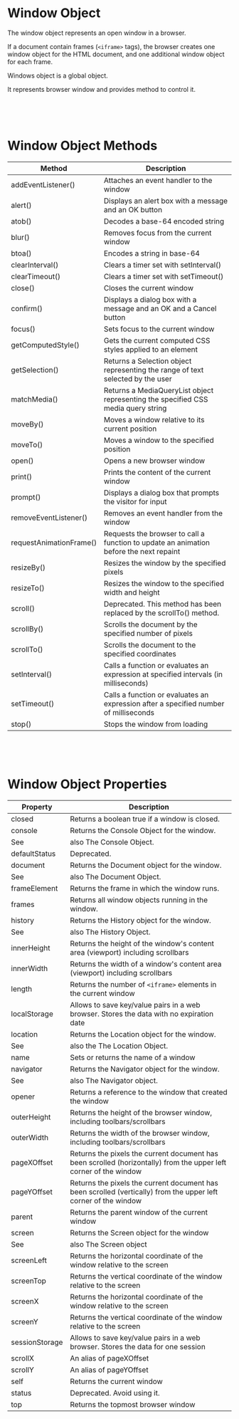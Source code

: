 # Window Object

The window object represents an open window in a browser.

If a document contain frames (`<iframe>` tags), the browser creates one window object for the HTML document, and one additional window object for each frame.

Windows object is a global object.

It represents browser window and provides method to control it.

&nbsp;

&nbsp;

# Window Object Methods

| Method                  | Description                                                                            |
| ----------------------- | -------------------------------------------------------------------------------------- |
| addEventListener()      | Attaches an event handler to the window                                                |
| alert()                 | Displays an alert box with a message and an OK button                                  |
| atob()                  | Decodes a base-64 encoded string                                                       |
| blur()                  | Removes focus from the current window                                                  |
| btoa()                  | Encodes a string in base-64                                                            |
| clearInterval()         | Clears a timer set with setInterval()                                                  |
| clearTimeout()          | Clears a timer set with setTimeout()                                                   |
| close()                 | Closes the current window                                                              |
| confirm()               | Displays a dialog box with a message and an OK and a Cancel button                     |
| focus()                 | Sets focus to the current window                                                       |
| getComputedStyle()      | Gets the current computed CSS styles applied to an element                             |
| getSelection()          | Returns a Selection object representing the range of text selected by the user         |
| matchMedia()            | Returns a MediaQueryList object representing the specified CSS media query string      |
| moveBy()                | Moves a window relative to its current position                                        |
| moveTo()                | Moves a window to the specified position                                               |
| open()                  | Opens a new browser window                                                             |
| print()                 | Prints the content of the current window                                               |
| prompt()                | Displays a dialog box that prompts the visitor for input                               |
| removeEventListener()   | Removes an event handler from the window                                               |
| requestAnimationFrame() | Requests the browser to call a function to update an animation before the next repaint |
| resizeBy()              | Resizes the window by the specified pixels                                             |
| resizeTo()              | Resizes the window to the specified width and height                                   |
| scroll()                | Deprecated. This method has been replaced by the scrollTo() method.                    |
| scrollBy()              | Scrolls the document by the specified number of pixels                                 |
| scrollTo()              | Scrolls the document to the specified coordinates                                      |
| setInterval()           | Calls a function or evaluates an expression at specified intervals (in milliseconds)   |
| setTimeout()            | Calls a function or evaluates an expression after a specified number of milliseconds   |
| stop()                  | Stops the window from loading                                                          |

&nbsp;

&nbsp;

# Window Object Properties

| Property       | Description                                                                                                       |
| -------------- | ----------------------------------------------------------------------------------------------------------------- |
| closed         | Returns a boolean true if a window is closed.                                                                     |
| console        | Returns the Console Object for the window.                                                                        |
| See            | also The Console Object.                                                                                          |
| defaultStatus  | Deprecated.                                                                                                       |
| document       | Returns the Document object for the window.                                                                       |
| See            | also The Document Object.                                                                                         |
| frameElement   | Returns the frame in which the window runs.                                                                       |
| frames         | Returns all window objects running in the window.                                                                 |
| history        | Returns the History object for the window.                                                                        |
| See            | also The History Object.                                                                                          |
| innerHeight    | Returns the height of the window's content area (viewport) including scrollbars                                   |
| innerWidth     | Returns the width of a window's content area (viewport) including scrollbars                                      |
| length         | Returns the number of `<iframe>` elements in the current window                                                   |
| localStorage   | Allows to save key/value pairs in a web browser. Stores the data with no expiration date                          |
| location       | Returns the Location object for the window.                                                                       |
| See            | also the The Location Object.                                                                                     |
| name           | Sets or returns the name of a window                                                                              |
| navigator      | Returns the Navigator object for the window.                                                                      |
| See            | also The Navigator object.                                                                                        |
| opener         | Returns a reference to the window that created the window                                                         |
| outerHeight    | Returns the height of the browser window, including toolbars/scrollbars                                           |
| outerWidth     | Returns the width of the browser window, including toolbars/scrollbars                                            |
| pageXOffset    | Returns the pixels the current document has been scrolled (horizontally) from the upper left corner of the window |
| pageYOffset    | Returns the pixels the current document has been scrolled (vertically) from the upper left corner of the window   |
| parent         | Returns the parent window of the current window                                                                   |
| screen         | Returns the Screen object for the window                                                                          |
| See            | also The Screen object                                                                                            |
| screenLeft     | Returns the horizontal coordinate of the window relative to the screen                                            |
| screenTop      | Returns the vertical coordinate of the window relative to the screen                                              |
| screenX        | Returns the horizontal coordinate of the window relative to the screen                                            |
| screenY        | Returns the vertical coordinate of the window relative to the screen                                              |
| sessionStorage | Allows to save key/value pairs in a web browser. Stores the data for one session                                  |
| scrollX        | An alias of pageXOffset                                                                                           |
| scrollY        | An alias of pageYOffset                                                                                           |
| self           | Returns the current window                                                                                        |
| status         | Deprecated. Avoid using it.                                                                                       |
| top            | Returns the topmost browser window                                                                                |
